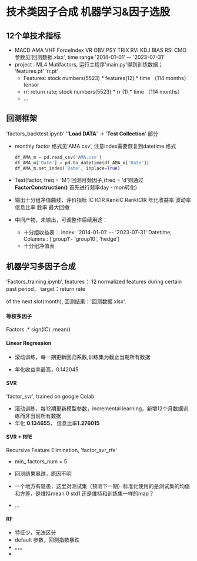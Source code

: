 # 技术类因子合成 机器学习&因子选股

## 12个单技术指标

  - MACD  AMA VHF ForceIndex VR OBV PSY TRIX RVI KDJ BIAS RSI CMO 参数见'回测数据.xlsx', time range  '2014-01-01'
    -- '2023-07-31'
  - project : ML4 Mutifactors, 运行主程序'main.py'得到训练数据； ‘features.pt’ ‘rr.pt’
    - Features: stock numbers(5523) * features(12) * time （114 months）tensor
    - rr: return rate; stock numbers(5523) * rr (1) * time （114 months）
 	- ...

## 回测框架

'factors_backtest.ipynb'  ''**Load DATA**' -> '**Test Collection**' 部分

- monthly factor 格式见‘AMA.csv’, 注意index需要恢复到datetime 格式

  ```python
  df_AMA_m = pd.read_csv('AMA.csv')
  df_AMA_m['Date'] = pd.to_datetime(df_AMA_m['Date'])
  df_AMA_m.set_index('Date', inplace=True)
  ```

- Test(factor, freq = 'M') 回测月频因子,(freq = 'd'则通过 **FactorConstruction()** 首先进行频率day - mon转化)
- 输出十分组净值曲线，评价指标 IC	ICIR	RankIC	RankICIR	年化收益率	波动率	信息比率	胜率	最大回撤
- 中间产物，未输出，可调整作后续用途：
  - 十分组收益表： index: '2014-01-01' -- '2023-07-31' Datetime; Columns : ['group1'- 'group10', 'hedge']
  - 十分组净值表

## 机器学习多因子合成

‘Factors_training.ipynb’, features： 12 normalized features during certain past period， target：return rate

 of the next slot(month), 回测结果：'回测数据.xlsx'.

#### 等权多因子

Factors .\* sign(IC) .mean()

#### Linear Regression

- 滚动训练，每一期更新回归系数,训练集为截止当期所有数据

- 年化收益率最高，0.142045

#### SVR

'factor_svr', trained on google Colab

- 滚动训练，每12期更新模型参数，incremental learning，新增12个月数据训练而非当前所有数据
- 年化 **0.134655**， 信息比率**1.276015**

#### SVR + RFE

Recursive Feature Elimination, 'factor_svr_rfe‘

- min_ factors_num = 5
- 回测结果暴跌，原因不明

- 一个地方有隐患，这里对测试集（预测下一期）标准化使用的是测试集的均值和方差，是维持mean 0 std1 还是维持和训练集一样的map？
- ...

#### RF

- 特征少，无法区分
- default 参数，回测指数暴跌
- 。。。
- 
